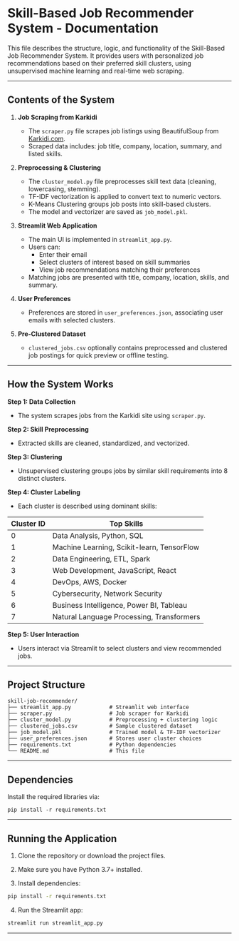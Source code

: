 
# Skill-Based Job Recommender System - Documentation

This file describes the structure, logic, and functionality of the Skill-Based Job Recommender System. It provides users with personalized job recommendations based on their preferred skill clusters, using unsupervised machine learning and real-time web scraping.

---

##  Contents of the System

1. **Job Scraping from Karkidi**
    - The `scraper.py` file scrapes job listings using BeautifulSoup from [Karkidi.com](https://www.karkidi.com).
    - Scraped data includes: job title, company, location, summary, and listed skills.

2. **Preprocessing & Clustering**
    - The `cluster_model.py` file preprocesses skill text data (cleaning, lowercasing, stemming).
    - TF-IDF vectorization is applied to convert text to numeric vectors.
    - K-Means Clustering groups job posts into skill-based clusters.
    - The model and vectorizer are saved as `job_model.pkl`.

3. **Streamlit Web Application**
    - The main UI is implemented in `streamlit_app.py`.
    - Users can:
      - Enter their email
      - Select clusters of interest based on skill summaries
      - View job recommendations matching their preferences
    - Matching jobs are presented with title, company, location, skills, and summary.

4. **User Preferences**
    - Preferences are stored in `user_preferences.json`, associating user emails with selected clusters.

5. **Pre-Clustered Dataset**
    - `clustered_jobs.csv` optionally contains preprocessed and clustered job postings for quick preview or offline testing.

---

##  How the System Works

**Step 1: Data Collection**
- The system scrapes jobs from the Karkidi site using `scraper.py`.

**Step 2: Skill Preprocessing**
- Extracted skills are cleaned, standardized, and vectorized.

**Step 3: Clustering**
- Unsupervised clustering groups jobs by similar skill requirements into 8 distinct clusters.

**Step 4: Cluster Labeling**
- Each cluster is described using dominant skills:

| Cluster ID | Top Skills                                       |
|------------|--------------------------------------------------|
| 0          | Data Analysis, Python, SQL                       |
| 1          | Machine Learning, Scikit-learn, TensorFlow       |
| 2          | Data Engineering, ETL, Spark                     |
| 3          | Web Development, JavaScript, React               |
| 4          | DevOps, AWS, Docker                              |
| 5          | Cybersecurity, Network Security                  |
| 6          | Business Intelligence, Power BI, Tableau         |
| 7          | Natural Language Processing, Transformers        |

**Step 5: User Interaction**
- Users interact via Streamlit to select clusters and view recommended jobs.

---

##  Project Structure

```
skill-job-recommender/
├── streamlit_app.py            # Streamlit web interface
├── scraper.py                  # Job scraper for Karkidi
├── cluster_model.py            # Preprocessing + clustering logic
├── clustered_jobs.csv          # Sample clustered dataset
├── job_model.pkl               # Trained model & TF-IDF vectorizer
├── user_preferences.json       # Stores user cluster choices
├── requirements.txt            # Python dependencies
└── README.md                   # This file
```

---

##  Dependencies

Install the required libraries via:

```
pip install -r requirements.txt
```

---

##  Running the Application

1. Clone the repository or download the project files.

2. Make sure you have Python 3.7+ installed.

3. Install dependencies:
```bash
pip install -r requirements.txt
```

4. Run the Streamlit app:
```bash
streamlit run streamlit_app.py
```

---

